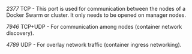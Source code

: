 *2377* TCP - This port is used for communication between the nodes of a Docker Swarm or cluster. It only needs to be opened on manager nodes.

*7946* TCP+UDP - For communication among nodes (container network discovery).

*4789* UDP - For overlay network traffic (container ingress networking).
